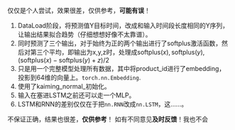 
仅仅是个人尝试，效果很差，仅供参考，**可能有误**！

1. DataLoad阶段，将预测值Y目标时间，改成和输入时间段长度相同的Y序列，让输出结果拟合趋势（仔细想想好像不太靠谱）。
2. 同时预测了三个输出，对于始终为正的两个输出进行了softplus激活函数，然后对第三个平均，即输出为x,y,z时，处理成$\text{softplus}(x), \text{softplus}(y), (\text{softplus}(x)- \text{softplus}(y)+z)/2$
3. 只是用一个完整模型处理所有数据，其中将product_id进行了embedding，投影到64维的向量上。`torch.nn.Embedding`.
4. 使用了kaiming_normal_初始化。
5. 输入在塞进LSTM之前还可以走一个MLP。
6. LSTM和RNN的差别仅仅在于把`nn.RNN`改成`nn.LSTM`，这……。

不保证正确，结果也很差，**仅供参考**！
如有不同意见**及时反馈**！我也不会